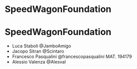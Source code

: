 # SpeedWagonFoundation
# SpeedWagonFoundation
* Luca Staboli      @JamboAmigo
* Jacopo Sitran    @Scintaro
* Francesco Pasqualini @francescopasqualini  MAT. 194179
* Alessio Valenza @Alesval 
